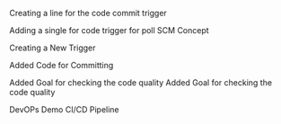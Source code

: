 Creating a line for the code commit trigger

Adding a single for code trigger for poll SCM Concept

Creating a New Trigger

Added Code for Committing

Added Goal for checking the code quality 
Added Goal for checking the code quality 

DevOPs Demo CI/CD Pipeline
